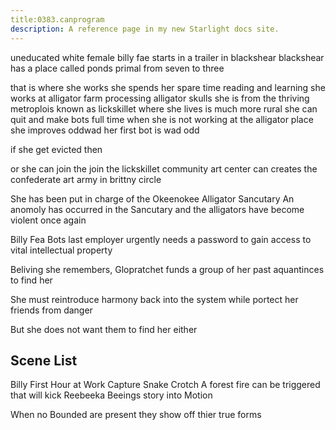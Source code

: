 ```yaml
---
title:0383.canprogram
description: A reference page in my new Starlight docs site.
---
```

uneducated white female 
billy fae starts in a trailer in blackshear
blackshear has a place called ponds primal 
from seven to three 

that is where she works 
she spends her spare time reading and learning 
she works at alligator farm processing alligator skulls
she is from the thriving metroplois known as lickskillet 
where she lives is much more rural 
she can quit and make bots full time 
when she is not working at the alligator place she improves oddwad 
her first bot is wad odd 

if she get evicted then 

or she can join the join the lickskillet community art center 
can creates the confederate art army in brittny circle 



She has been put in charge of the Okeenokee Alligator Sancutary
An anomoly has occurred in the Sancutary and the alligators have become violent once again

Billy Fea Bots last employer urgently needs a password to gain 
access to vital intellectual property

Beliving she remembers, Glopratchet funds a group of her past aquantinces to find her

She must reintroduce harmony back into the system while portect her friends from danger

But she does not want them to find her either

Scene List
-
Billy First Hour at Work
Capture Snake Crotch 
A forest fire can be triggered that will kick Reebeeka Beeings story into Motion

When no Bounded are present they show off thier true forms













